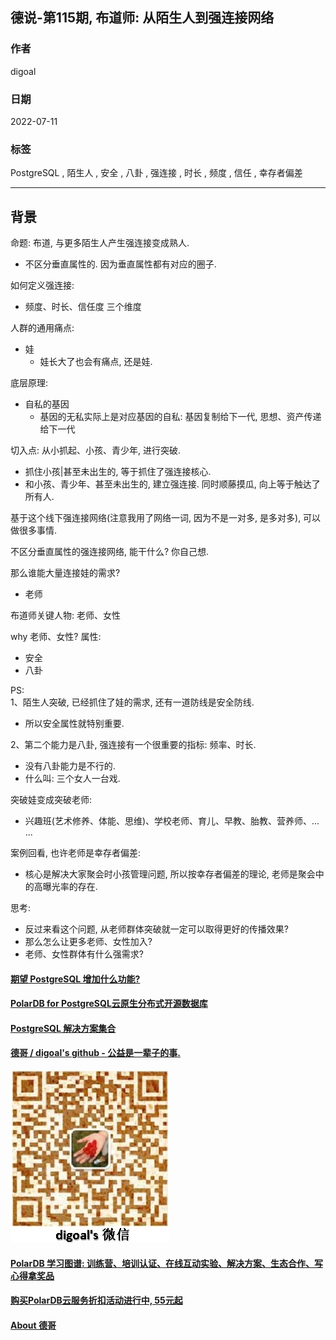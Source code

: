 ## 德说-第115期, 布道师: 从陌生人到强连接网络   
                                  
### 作者                                  
digoal                                  
                                  
### 日期                                  
2022-07-11                                  
                                  
### 标签                                  
PostgreSQL , 陌生人 , 安全 , 八卦 , 强连接 , 时长 , 频度 , 信任 , 幸存者偏差                      
                                  
----                                  
                                  
## 背景   
命题: 布道, 与更多陌生人产生强连接变成熟人.    
- 不区分垂直属性的. 因为垂直属性都有对应的圈子.    
  
如何定义强连接:    
- 频度、时长、信任度  三个维度  
  
人群的通用痛点:    
- 娃  
    - 娃长大了也会有痛点, 还是娃.   
  
底层原理:    
- 自私的基因   
    - 基因的无私实际上是对应基因的自私: 基因复制给下一代, 思想、资产传递给下一代   
  
切入点: 从小抓起、小孩、青少年, 进行突破.  
- 抓住小孩|甚至未出生的, 等于抓住了强连接核心.    
- 和小孩、青少年、甚至未出生的, 建立强连接. 同时顺藤摸瓜, 向上等于触达了所有人.    
  
基于这个线下强连接网络(注意我用了网络一词, 因为不是一对多, 是多对多), 可以做很多事情.    
  
不区分垂直属性的强连接网络, 能干什么? 你自己想.   
  
那么谁能大量连接娃的需求?    
- 老师   
  
布道师关键人物: 老师、女性      
  
why 老师、女性? 属性:   
- 安全   
- 八卦  
  
PS:   
1、陌生人突破, 已经抓住了娃的需求, 还有一道防线是安全防线.    
- 所以安全属性就特别重要.   
  
2、第二个能力是八卦, 强连接有一个很重要的指标: 频率、时长.    
- 没有八卦能力是不行的.    
- 什么叫: 三个女人一台戏.     
  
  
突破娃变成突破老师:  
- 兴趣班(艺术修养、体能、思维)、学校老师、育儿、早教、胎教、营养师、... ...     
  
案例回看, 也许老师是幸存者偏差:    
- 核心是解决大家聚会时小孩管理问题, 所以按幸存者偏差的理论, 老师是聚会中的高曝光率的存在.      
  
思考:   
- 反过来看这个问题, 从老师群体突破就一定可以取得更好的传播效果?      
- 那么怎么让更多老师、女性加入?     
- 老师、女性群体有什么强需求?     
  
  
  
#### [期望 PostgreSQL 增加什么功能?](https://github.com/digoal/blog/issues/76 "269ac3d1c492e938c0191101c7238216")
  
  
#### [PolarDB for PostgreSQL云原生分布式开源数据库](https://github.com/ApsaraDB/PolarDB-for-PostgreSQL "57258f76c37864c6e6d23383d05714ea")
  
  
#### [PostgreSQL 解决方案集合](https://yq.aliyun.com/topic/118 "40cff096e9ed7122c512b35d8561d9c8")
  
  
#### [德哥 / digoal's github - 公益是一辈子的事.](https://github.com/digoal/blog/blob/master/README.md "22709685feb7cab07d30f30387f0a9ae")
  
  
![digoal's wechat](../pic/digoal_weixin.jpg "f7ad92eeba24523fd47a6e1a0e691b59")
  
  
#### [PolarDB 学习图谱: 训练营、培训认证、在线互动实验、解决方案、生态合作、写心得拿奖品](https://www.aliyun.com/database/openpolardb/activity "8642f60e04ed0c814bf9cb9677976bd4")
  
  
#### [购买PolarDB云服务折扣活动进行中, 55元起](https://www.aliyun.com/activity/new/polardb-yunparter?userCode=bsb3t4al "e0495c413bedacabb75ff1e880be465a")
  
  
#### [About 德哥](https://github.com/digoal/blog/blob/master/me/readme.md "a37735981e7704886ffd590565582dd0")
  
